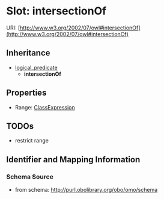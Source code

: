 # Slot: intersectionOf

URI: [http://www.w3.org/2002/07/owl#intersectionOf](http://www.w3.org/2002/07/owl#intersectionOf)




## Inheritance

* [logical_predicate](logical_predicate.md)
    * **intersectionOf**



## Properties

 * Range: [ClassExpression](ClassExpression.md)



## TODOs

* restrict range

## Identifier and Mapping Information







### Schema Source


* from schema: http://purl.obolibrary.org/obo/omo/schema



